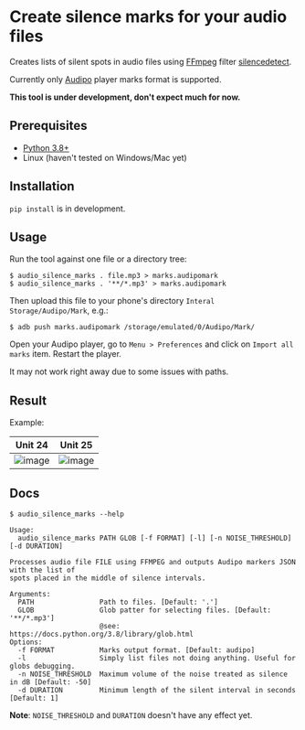 # Create silence marks for your audio files

Creates lists of silent spots in audio files using [FFmpeg](https://ffmpeg.org/) filter 
[silencedetect](https://ffmpeg.org/ffmpeg-filters.html#silencedetect).

Currently only [Audipo](https://play.google.com/store/apps/details?id=jp.ne.sakura.ccice.audipo&hl=en_US&gl=US)
player marks format is supported.

**This tool is under development, don't expect much for now.**

## Prerequisites

- [Python 3.8+](https://www.python.org/)
- Linux (haven't tested on Windows/Mac yet)

## Installation

`pip install` is in development.

## Usage

Run the tool against one file or a directory tree:

```
$ audio_silence_marks . file.mp3 > marks.audipomark
$ audio_silence_marks . '**/*.mp3' > marks.audipomark
```

Then upload this file to your phone's directory `Interal Storage/Audipo/Mark`, e.g.: 
```
$ adb push marks.audipomark /storage/emulated/0/Audipo/Mark/
```

Open your Audipo player, go to `Menu > Preferences` and click on `Import all marks` item.
Restart the player.

It may not work right away due to some issues with paths. 

## Result

Example:

Unit 24             |  Unit 25
:-------------------------:|:-------------------------:
![image](https://user-images.githubusercontent.com/114060/99714622-dc196b80-2ab6-11eb-977d-cd3d58ff1786.png)  |  ![image](https://user-images.githubusercontent.com/114060/99714644-e2a7e300-2ab6-11eb-996a-5b7e0ec9b5bb.png)





## Docs

```
$ audio_silence_marks --help

Usage:
  audio_silence_marks PATH GLOB [-f FORMAT] [-l] [-n NOISE_THRESHOLD] [-d DURATION]

Processes audio file FILE using FFMPEG and outputs Audipo markers JSON with the list of
spots placed in the middle of silence intervals.

Arguments:
  PATH                Path to files. [Default: '.']
  GLOB                Glob patter for selecting files. [Default: '**/*.mp3']
                      @see: https://docs.python.org/3.8/library/glob.html
Options:
  -f FORMAT           Marks output format. [Default: audipo]
  -l                  Simply list files not doing anything. Useful for globs debugging.
  -n NOISE_THRESHOLD  Maximum volume of the noise treated as silence in dB [Default: -50]
  -d DURATION         Minimum length of the silent interval in seconds [Default: 1]
```

**Note**: `NOISE_THRESHOLD` and `DURATION` doesn't have any effect yet.
